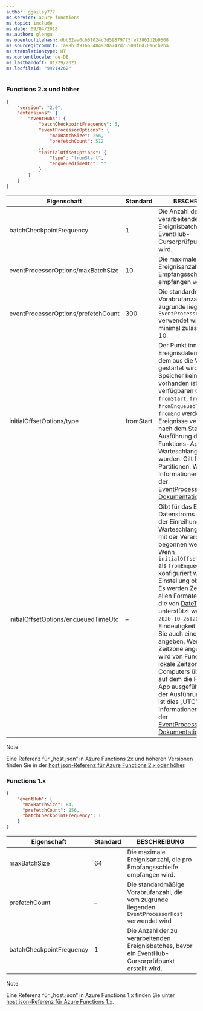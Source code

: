 ```yaml
---
author: ggailey777
ms.service: azure-functions
ms.topic: include
ms.date: 09/04/2018
ms.author: glenga
ms.openlocfilehash: dbb32aa0cb61024c3d59879775fe73801d2b9668
ms.sourcegitcommit: 1a98b3f91663484920a747d75500f6d70a6cb2ba
ms.translationtype: HT
ms.contentlocale: de-DE
ms.lasthandoff: 01/29/2021
ms.locfileid: "99214262"
---
```

### <a name="functions-2x-and-higher"></a>Functions 2.x und höher

```json
{
    "version": "2.0",
    "extensions": {
        "eventHubs": {
            "batchCheckpointFrequency": 5,
            "eventProcessorOptions": {
                "maxBatchSize": 256,
                "prefetchCount": 512
            },
            "initialOffsetOptions": {
                "type": "fromStart",
                "enqueuedTimeUtc": ""
            }
        }
    }
}  
```

|Eigenschaft  |Standard | BESCHREIBUNG |
|---------|---------|---------|
|batchCheckpointFrequency|1|Die Anzahl der zu verarbeitenden Ereignisbatches, bevor ein EventHub-Cursorprüfpunkt erstellt wird.|
|eventProcessorOptions/maxBatchSize|10|Die maximale Ereignisanzahl, die pro Empfangsschleife empfangen wird.|
|eventProcessorOptions/prefetchCount|300|Die standardmäßige Vorabrufanzahl, die vom zugrunde liegenden `EventProcessorHost` verwendet wird. Der minimal zulässige Wert ist 10.|
|initialOffsetOptions/type|fromStart|Der Punkt innerhalb des Ereignisdatenstroms, von dem aus die Verarbeitung gestartet wird, wenn im Speicher kein Prüfpunkt vorhanden ist. Die verfügbaren Optionen sind `fromStart`, `fromEnd` und `fromEnqueuedTime`. Mit `fromEnd` werden neue Ereignisse verarbeitet, die nach dem Start der Ausführung der Funktions-App in die Warteschlange eingereiht wurden. Gilt für alle Partitionen.  Weitere Informationen finden Sie in der [EventProcessorOptions-Dokumentation](/dotnet/api/microsoft.azure.eventhubs.processor.eventprocessoroptions.initialoffsetprovider?view=azure-dotnet).|
|initialOffsetOptions/enqueuedTimeUtc|–| Gibt für das Ereignis des Datenstroms den Zeitpunkt der Einreihung in die Warteschlange an, ab dem mit der Verarbeitung begonnen werden soll. Wenn `initialOffsetOptions/type` als `fromEnqueuedTime` konfiguriert wird, ist diese Einstellung obligatorisch. Es werden Zeitangaben in allen Formaten unterstützt, die von [DateTime.Parse()](/dotnet/standard/base-types/parsing-datetime) unterstützt werden, z. B. `2020-10-26T20:31Z`. Der Eindeutigkeit halber sollten Sie auch eine Zeitzone angeben. Wenn keine Zeitzone angegeben wird, wird von Functions die lokale Zeitzone des Computers übernommen, auf dem die Funktions-App ausgeführt wird. Bei der Ausführung in Azure ist dies „UTC“. Weitere Informationen finden Sie in der [EventProcessorOptions-Dokumentation](/dotnet/api/microsoft.azure.eventhubs.processor.eventprocessoroptions.initialoffsetprovider?view=azure-dotnet).|
> [!NOTE]
> Eine Referenz für „host.json“ in Azure Functions 2x und höheren Versionen finden Sie in der [host.json-Referenz für Azure Functions 2.x oder höher](../articles/azure-functions/functions-host-json.md).

### <a name="functions-1x"></a>Functions 1.x

```json
{
    "eventHub": {
      "maxBatchSize": 64,
      "prefetchCount": 256,
      "batchCheckpointFrequency": 1
    }
}
```

|Eigenschaft  |Standard | BESCHREIBUNG |
|---------|---------|---------| 
|maxBatchSize|64|Die maximale Ereignisanzahl, die pro Empfangsschleife empfangen wird.|
|prefetchCount|–|Die standardmäßige Vorabrufanzahl, die vom zugrunde liegenden `EventProcessorHost` verwendet wird| 
|batchCheckpointFrequency|1|Die Anzahl der zu verarbeitenden Ereignisbatches, bevor ein EventHub-Cursorprüfpunkt erstellt wird.| 

> [!NOTE]
> Eine Referenz für „host.json“ in Azure Functions 1.x finden Sie unter [host.json-Referenz für Azure Functions 1.x](../articles/azure-functions/functions-host-json-v1.md).
